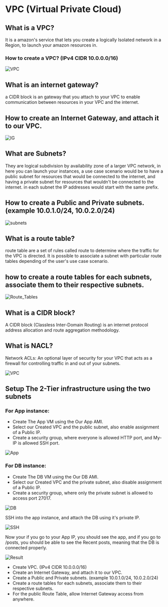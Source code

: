 # VPC (Virtual Private Cloud)

## What is a VPC?
It is a amazon's service that lets you create a logically Isolated network in a Region, to launch your amazon resources in.

### How to create a VPC? (IPv4 CIDR 10.0.0.0/16)

![VPC](GIF/../GIFs/VPC.gif)


## What is an internet gateway?
a CIDR block is an gateway that you attach to your VPC to enable communication between resources in your VPC and the internet.

## How to create an Internet Gateway, and attach it to our VPC.

![IG](GIF/../GIFs/IG.gif)


## What are Subnets?
They are logical subdivision by availability zone of a larger VPC network, in here you can launch your instances, a use case scenario would be to have a public subnet for resources that would be connected to the internet, and having a private subnet for resources that wouldn't be connected to the internet. in each subnet the IP addresses would start with the same prefix.

## How to create a Public and Private subnets. (example 10.0.1.0/24, 10.0.2.0/24)

![subnets](GIF/../GIFs/subnets.gif)


## What is a route table? 
route table are a set of rules called route to determine where the traffic for the VPC is directed. It is possible to associate a subnet with particular route tables depending of the user's use case scenario.

## how to create a route tables for each subnets, associate them to their respective subnets.

![Route_Tables](GIF/../GIFs/Route_Tables.gif)

## What is a CIDR block?
A CIDR block (Classless Inter-Domain Routing) is an internet protocol address allocation and route aggregation methodology.

## What is NACL?
Network ACLs: An optional layer of security for your VPC that acts as a firewall for controlling traffic in and out of your subnets.



![VPC](VPC.png)

## Setup The 2-Tier infrastructure using the two subnets
### For App instance:
- Create The App VM using the Our App AMI.
- Select our Created VPC and the public subnet, also enable assignment of a Public IP.
- Create a security group, where everyone is allowed HTTP port, and My-IP is allowed SSH port.

![App](GIF/../GIFs/Create_App_instance.gif)

### For DB instance:
- Create The DB VM using the Our DB AMI.
- Select our Created VPC and the private subnet, also disable assignment of a Public IP.
- Create a security group, where only the private subnet is allowed to access port 27017.

![DB](GIF/../GIFs/Create_DB_instance.gif)

SSH into the app instance, and attach the DB using it's private IP.

![SSH](GIF/../GIFs/Connecting_App_to_DB.gif)

Now your if you go to your App IP, you should see the app, and if you go to /posts, you should be able to see the Recent posts, meaning that the DB is connected properly.

![Result](GIF/../GIFs/Result.gif)




- Create VPC. (IPv4 CIDR 10.0.0.0/16)
- Create an Internet Gateway, and attach it to our VPC.
- Create a Public and Private subnets. (example 10.0.1.0/24, 10.0.2.0/24)
- Create a route tables for each subnets, associate them to their respective subnets.
- For the public Route Table, allow Internet Gateway access from anywhere.